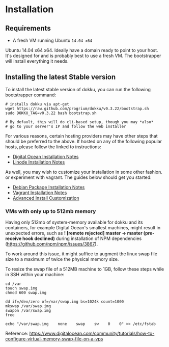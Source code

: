 # Installation

## Requirements

- A fresh VM running Ubuntu `14.04 x64`

Ubuntu 14.04 x64 x64. Ideally have a domain ready to point to your host. It's designed for and is probably best to use a fresh VM. The bootstrapper will install everything it needs.

## Installing the latest Stable version

To install the latest stable version of dokku, you can run the following bootstrapper command:

```shell
# installs dokku via apt-get
wget https://raw.github.com/progrium/dokku/v0.3.22/bootstrap.sh
sudo DOKKU_TAG=v0.3.22 bash bootstrap.sh

# By default, this will do cli-based setup, though you may *also*
# go to your server's IP and follow the web installer
```

For various reasons, certain hosting providers may have other steps that should be preferred to the above. If hosted on any of the following popular hosts, please follow the linked to instructions:

- [Digital Ocean Installation Notes](http://progrium.viewdocs.io/dokku/getting-started/install/digitalocean)
- [Linode Installation Notes](http://progrium.viewdocs.io/dokku/getting-started/install/linode)

As well, you may wish to customize your installation in some other fashion. or experiment with vagrant. The guides below should get you started:

- [Debian Package Installation Notes](http://progrium.viewdocs.io/dokku/getting-started/install/debian)
- [Vagrant Installation Notes](http://progrium.viewdocs.io/dokku/getting-started/install/vagrant)
- [Advanced Install Customization](http://progrium.viewdocs.io/dokku/advanced-installation)

### VMs with only up to 512mb memory
Having only 512mb of system-memory available for dokku and its containers, for example Digital Ocean's smallest machines, might result in unexpected errors, such as **! [remote rejected] master -> master (pre-receive hook declined)** during installation of NPM dependencies (https://github.com/npm/npm/issues/3867).

To work around this issue, it might suffice to augment the linux swap file size to a maximum of twice the physical memory size.

To resize the swap file of a 512MB machine to 1GB, follow these steps while in SSH within your machine:

```shell
cd /var
touch swap.img
chmod 600 swap.img

dd if=/dev/zero of=/var/swap.img bs=1024k count=1000
mkswap /var/swap.img
swapon /var/swap.img
free

echo "/var/swap.img    none    swap    sw    0    0" >> /etc/fstab
```
Reference: https://www.digitalocean.com/community/tutorials/how-to-configure-virtual-memory-swap-file-on-a-vps
